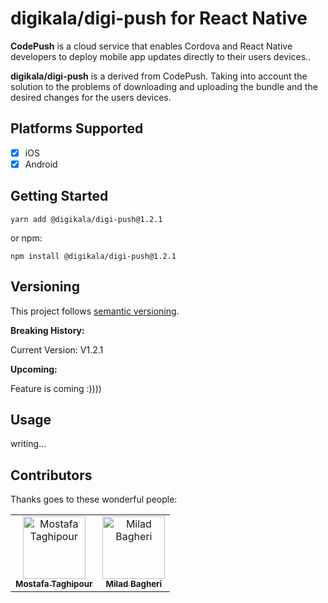 # digikala/digi-push for React Native

**CodePush**  is a cloud service that enables Cordova and React Native developers to deploy mobile app updates directly to their users devices..

**digikala/digi-push**  is a derived from CodePush. Taking into account the solution to the problems of downloading and uploading the bundle and the desired changes for the users devices.

## Platforms Supported

- [x] iOS
- [x] Android

## Getting Started

```
yarn add @digikala/digi-push@1.2.1
```

or npm:

```
npm install @digikala/digi-push@1.2.1
```

## Versioning

This project follows [semantic versioning](https://semver.org/).

**Breaking History:**

Current Version: V1.2.1

**Upcoming:**

Feature is coming :))))

## Usage

writing...

## Contributors

Thanks goes to these wonderful people:

<!-- ALL-CONTRIBUTORS-LIST:START - Do not remove or modify this section -->
<!-- prettier-ignore -->
<table><tr>
<td align="center"><a href="https://github.com/MostafaTaghipour"><img src="https://avatars.githubusercontent.com/u/18639408?v=4" width="100px;" alt="Mostafa Taghipour"/><br /><sub><b>Mostafa Taghipour</b></sub></a><br /><a href="https://github.com/MostafaTaghipour" </a></td>
<td align="center"><a href="https://github.com/mldb"><img src="https://avatars.githubusercontent.com/u/8201960?v=4" width="100px;" alt="Milad Bagheri"/><br /><sub><b>Milad Bagheri</b></sub></a><br /><a href="https://github.com/mldb" </a></td>
</tr></table>

<!-- ALL-CONTRIBUTORS-LIST:END -->




[lean-core-issue]: https://github.com/facebook/react-native/issues/23313
